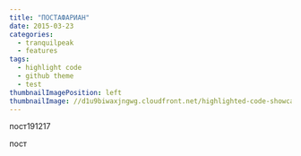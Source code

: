 ```yaml
---
title: "ПОСТАФАРИАН"
date: 2015-03-23
categories:
  - tranquilpeak
  - features
tags:
  - highlight code
  - github theme
  - test
thumbnailImagePosition: left
thumbnailImage: //d1u9biwaxjngwg.cloudfront.net/highlighted-code-showcase/peak-140.jpg
---
```

пост191217

пост
